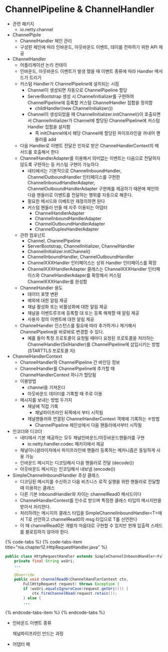 # ChannelPipeline & ChannelHandler

* 관련 패키지
  * io.netty.channel
* ChannelPipile
  * ChannelHandler 체인 관리
  * 구성된 체인에 따라 인바운드, 아웃바운드 이벤트, 데이를 전파하기 위한 API 제공
* ChannelHandler
  * 어플리케이션 논리 컨테이
  * 인바운드, 아웃바운드 이벤트가 발생 했을 때 이벤트 종류에 따라 Handler 메서드가 트리거
  * 커스텀 Handler가 ChannelPipeline에 설치되는 시점
    * Channel이 생성되면 자동으로 ChannelPipeline 할당
    * ServerBootstrap 생성 시 ChannelInitializer를 구현하여 ChannelPipeline에 등록할 커스텀 ChannelHandler 집합을 정의함
      * childHandler\(new ChannelInitializer\(\)\)
    * Channel이 생성되었을 때 ChannelInitializer.initChannel\(\)이 호출되면서 ChannelInitializer가 Channel에 할당된 ChannelPipeline에 커스텀 Handler 집합을 설치함
      * 즉 initChannel에서 해당 Channel에 할당된 파이프라인을 꺼내어 핸들러를 add
  * 다음 Handler로 이벤트 전달은 인자로 받은 ChannelHandlerContext의 메서드를 호출해서 한다
  * ChannelHandlerAdapter를 이용해서 의미없는 이벤트는 다음으로 전달하지 않도록 구현하는 등 커스텀 구현이 가능하다
    * 네티에서는 기본적으로 ChannelInboundHandler, ChannelOutboundHandler 인터페이스를 구현한 ChannelInbonudHandlerAdapter, ChannelOutboundHandlerAdapter 구현체를 제공하기 때문에 체인의 다음 핸들러로 이벤트를 전달하는 행위를 자동으로 해준다.
    * 필요한 메서드와 이베트만 재정의하면 된다
    * 커스텀 핸들러 만들 때 자주 이용되는 어댑터
      * ChannelHandlerAdapter
      * ChannelInboundHandlerAdapter
      * ChannelOutboundHandlerAdapter
      * ChannelDuplexHandlerAdapter
  * 관련 컴포넌트 
    * Channel, ChannelPipeline
    * ServerBootstrap, ChannelInitializer, ChannelHandler
    * ChannelInitializer.initChannel\(\)
    * ChannelInboundHandler, ChannelOutboundHandler
    * ChannelXXXHandler 인터페이스는 상위 Handler 인터페이스를 확장 
    * ChannelXXXHandlerAdapter 클래스는 ChannelXXXHandler 인터페이스와 ChanelHandlerAdaper를 확장해서 커스텀 ChannelXXXHandler를 완성함
  * ChannelHandler 용도
    * 데이터 포맷 변환
    * 예외에 대한 알림 제공
    * 채널 활성화 또는 비활성화에 대한 알림 제공
    * 채널을 이벤트루프에 등록할 대 또는 등록 해제할 때 알림 제공
    * 사용자 정의 이벤트에 대한 알림 제공
  * ChannelHandler 인스턴스를 필요에 따라 추가하거나 제거해서 ChannelPipeline을 바로바로 변경할 수 있다.
    * 예를 들어 특정 프로토콜이 요청될 때마다 요청된 프로토콜을 처리하는  ChannelHandler\(SslHandler\)를 ChannelPipeline에 삽입시키는 방법 \(STARTTLS 프로토콜 지\)
* ChannelHandlerContext
  * ChannelHandler와 ChannelPipeline 간 바인딩 정보
  * ChannelHandler를 ChannelPipeline에 추가할 때 ChannelHandlerContext 하나가 할당됨
  * 이용방법
    * channel을 가져온다
    * 아웃바운드 데이터를 기록할 때 주로 이용
  * 메시지를 보내는 방법 두가지
    * 채널에 직접 기록
      * 채널파이프라인 뒤쪽에서 부터 시작됨
    * 채널핸들러와 연결된 ChannelHandlerContext 객체에 기록하는 ㅎ방법
      * ChannelPipeline 체인상에서 다음 핸들러에서부터 시작됨
* 인코더와 디코더
  * 네티에서 기본 제공하는 모두 채널인바운드/아웃바운드핸들러를 구현
    * io.netty.handler.codec 패키지에서 제공
  * 채널이니셜라이저에서 파이프라인에 핸들러 등록하는 메커니즘은 동일하게 사용 가능
  * 인바운드 메시지는 디코딩해서 다음 핸들러로 전달 \(decode\(\)\)
  * 아웃바운드 메시지는 인코딩해서 내보냄 \(encode\(\)\)
* SimpleChannelInboundHandler 추상 클래스
  * 디코딩된 메시지를 수신하고 다음 비즈니스 로직 실행을 위한 핸들러로 전달할 때 이용하는 클래스
  * 다른 기본 InboundHandler와 차이는 channelRead0 메서드이다
  * ChannelHandlerContext를 인수로 받으며 특정한 클래스 타입의 메시지만을 받아서 처리한다.
  * 처리하려는 메시지의 클래스 타입을 SimpleChannelInboundHandler&lt;T&gt;에서 T로 선언하고 channelRead0의 msg 타입으로 T를 선언한다
  * 이 때 channelRead0은 개발자 마음대로 구현할 수 있지만 현재 입출력 스레드를 블로킹하지 않아야 한다.

{% code-tabs %}
{% code-tabs-item title="nia.chapter12.HttpRequestHandler.java" %}
```java
public class HttpRequestHandler extends SimpleChannelInboundHandler<FullHttpRequest> {
    private final String wsUri;
    ...

    @Override
    public void channelRead0(ChannelHandlerContext ctx,
        FullHttpRequest request) throws Exception {
        if (wsUri.equalsIgnoreCase(request.getUri())) {
            ctx.fireChannelRead(request.retain());
        } else { 
        ...
```
{% endcode-tabs-item %}
{% endcode-tabs %}

* 인바운드 이벤트 종류

  채널파이프라인 만드는 과정

* 어댑터 패



